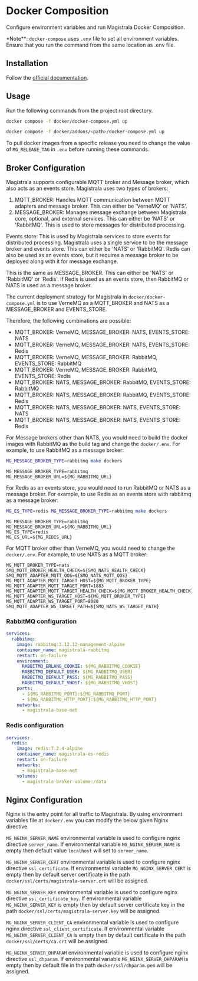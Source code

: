 # Docker Composition

Configure environment variables and run Magistrala Docker Composition.

\*Note\*\*: `docker-compose` uses `.env` file to set all environment variables. Ensure that you run the command from the same location as .env file.

## Installation

Follow the [official documentation](https://docs.docker.com/compose/install/).

## Usage

Run the following commands from the project root directory.

```bash
docker compose -f docker/docker-compose.yml up
```

```bash
docker compose -f docker/addons/<path>/docker-compose.yml up
```

To pull docker images from a specific release you need to change the value of `MG_RELEASE_TAG` in `.env` before running these commands.

## Broker Configuration

Magistrala supports configurable MQTT broker and Message broker, which also acts as an events store. Magistrala uses two types of brokers:

1. MQTT_BROKER: Handles MQTT communication between MQTT adapters and message broker. This can either be 'VerneMQ' or 'NATS'.
2. MESSAGE_BROKER: Manages message exchange between Magistrala core, optional, and external services. This can either be 'NATS' or 'RabbitMQ'. This is used to store messages for distributed processing.

Events store: This is used by Magistrala services to store events for distributed processing. Magistrala uses a single service to be the message broker and events store. This can either be 'NATS' or 'RabbitMQ'. Redis can also be used as an events store, but it requires a message broker to be deployed along with it for message exchange.

This is the same as MESSAGE_BROKER. This can either be 'NATS' or 'RabbitMQ' or 'Redis'.  If Redis is used as an events store, then RabbitMQ or NATS is used as a message broker.

The current deployment strategy for Magistrala in `docker/docker-compose.yml` is to use VerneMQ as a MQTT_BROKER and NATS as a MESSAGE_BROKER and EVENTS_STORE.

Therefore, the following combinations are possible:

- MQTT_BROKER: VerneMQ, MESSAGE_BROKER: NATS, EVENTS_STORE: NATS
- MQTT_BROKER: VerneMQ, MESSAGE_BROKER: NATS, EVENTS_STORE: Redis
- MQTT_BROKER: VerneMQ, MESSAGE_BROKER: RabbitMQ, EVENTS_STORE: RabbitMQ
- MQTT_BROKER: VerneMQ, MESSAGE_BROKER: RabbitMQ, EVENTS_STORE: Redis
- MQTT_BROKER: NATS, MESSAGE_BROKER: RabbitMQ, EVENTS_STORE: RabbitMQ
- MQTT_BROKER: NATS, MESSAGE_BROKER: RabbitMQ, EVENTS_STORE: Redis
- MQTT_BROKER: NATS, MESSAGE_BROKER: NATS, EVENTS_STORE: NATS
- MQTT_BROKER: NATS, MESSAGE_BROKER: NATS, EVENTS_STORE: Redis

For Message brokers other than NATS, you would need to build the docker images with RabbitMQ as the build tag and change the `docker/.env`. For example, to use RabbitMQ as a message broker:

```bash
MG_MESSAGE_BROKER_TYPE=rabbitmq make dockers
```

```env
MG_MESSAGE_BROKER_TYPE=rabbitmq
MG_MESSAGE_BROKER_URL=${MG_RABBITMQ_URL}
```

For Redis as an events store, you would need to run RabbitMQ or NATS as a message broker. For example, to use Redis as an events store with rabbitmq as a message broker:

```bash
MG_ES_TYPE=redis MG_MESSAGE_BROKER_TYPE=rabbitmq make dockers
```

```env
MG_MESSAGE_BROKER_TYPE=rabbitmq
MG_MESSAGE_BROKER_URL=${MG_RABBITMQ_URL}
MG_ES_TYPE=redis
MG_ES_URL=${MG_REDIS_URL}
```

For MQTT broker other than VerneMQ, you would need to change the `docker/.env`. For example, to use NATS as a MQTT broker:

```env
MG_MQTT_BROKER_TYPE=nats
SMQ_MQTT_BROKER_HEALTH_CHECK=${SMQ_NATS_HEALTH_CHECK}
SMQ_MQTT_ADAPTER_MQTT_QOS=${SMQ_NATS_MQTT_QOS}
MG_MQTT_ADAPTER_MQTT_TARGET_HOST=${MG_MQTT_BROKER_TYPE}
MG_MQTT_ADAPTER_MQTT_TARGET_PORT=1883
MG_MQTT_ADAPTER_MQTT_TARGET_HEALTH_CHECK=${MG_MQTT_BROKER_HEALTH_CHECK}
MG_MQTT_ADAPTER_WS_TARGET_HOST=${MG_MQTT_BROKER_TYPE}
MG_MQTT_ADAPTER_WS_TARGET_PORT=8080
SMQ_MQTT_ADAPTER_WS_TARGET_PATH=${SMQ_NATS_WS_TARGET_PATH}
```

### RabbitMQ configuration

```yaml
services:
  rabbitmq:
    image: rabbitmq:3.12.12-management-alpine
    container_name: magistrala-rabbitmq
    restart: on-failure
    environment:
      RABBITMQ_ERLANG_COOKIE: ${MG_RABBITMQ_COOKIE}
      RABBITMQ_DEFAULT_USER: ${MG_RABBITMQ_USER}
      RABBITMQ_DEFAULT_PASS: ${MG_RABBITMQ_PASS}
      RABBITMQ_DEFAULT_VHOST: ${MG_RABBITMQ_VHOST}
    ports:
      - ${MG_RABBITMQ_PORT}:${MG_RABBITMQ_PORT}
      - ${MG_RABBITMQ_HTTP_PORT}:${MG_RABBITMQ_HTTP_PORT}
    networks:
      - magistrala-base-net
```

### Redis configuration

```yaml
services:
  redis:
    image: redis:7.2.4-alpine
    container_name: magistrala-es-redis
    restart: on-failure
    networks:
      - magistrala-base-net
    volumes:
      - magistrala-broker-volume:/data
```

## Nginx Configuration

Nginx is the entry point for all traffic to Magistrala.
By using environment variables file at `docker/.env` you can modify the below given Nginx directive.

`MG_NGINX_SERVER_NAME` environmental variable is used to configure nginx directive `server_name`. If environmental variable `MG_NGINX_SERVER_NAME` is empty then default value `localhost` will set to `server_name`.

`MG_NGINX_SERVER_CERT` environmental variable is used to configure nginx directive `ssl_certificate`. If environmental variable `MG_NGINX_SERVER_CERT` is empty then by default server certificate in the path `docker/ssl/certs/magistrala-server.crt`  will be assigned.

`MG_NGINX_SERVER_KEY` environmental variable is used to configure nginx directive `ssl_certificate_key`. If environmental variable `MG_NGINX_SERVER_KEY` is empty then by default server certificate key in the path `docker/ssl/certs/magistrala-server.key`  will be assigned.

`MG_NGINX_SERVER_CLIENT_CA` environmental variable is used to configure nginx directive `ssl_client_certificate`. If environmental variable `MG_NGINX_SERVER_CLIENT_CA` is empty then by default certificate in the path `docker/ssl/certs/ca.crt` will be assigned.

`MG_NGINX_SERVER_DHPARAM` environmental variable is used to configure nginx directive `ssl_dhparam`. If environmental variable `MG_NGINX_SERVER_DHPARAM` is empty then by default file in the path `docker/ssl/dhparam.pem` will be assigned.
